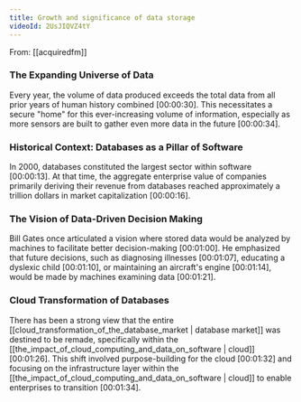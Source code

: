 ```yaml
---
title: Growth and significance of data storage
videoId: 2UsJIQVZ4tY
---
```


From: [[acquiredfm]] <br/> 

### The Expanding Universe of Data
Every year, the volume of data produced exceeds the total data from all prior years of human history combined <a class="yt-timestamp" data-t="00:00:30">[00:00:30]</a>. This necessitates a secure "home" for this ever-increasing volume of information, especially as more sensors are built to gather even more data in the future <a class="yt-timestamp" data-t="00:00:34">[00:00:34]</a>.

### Historical Context: Databases as a Pillar of Software
In 2000, databases constituted the largest sector within software <a class="yt-timestamp" data-t="00:00:13">[00:00:13]</a>. At that time, the aggregate enterprise value of companies primarily deriving their revenue from databases reached approximately a trillion dollars in market capitalization <a class="yt-timestamp" data-t="00:00:16">[00:00:16]</a>.

### The Vision of Data-Driven Decision Making
Bill Gates once articulated a vision where stored data would be analyzed by machines to facilitate better decision-making <a class="yt-timestamp" data-t="00:01:00">[00:01:00]</a>. He emphasized that future decisions, such as diagnosing illnesses <a class="yt-timestamp" data-t="00:01:07">[00:01:07]</a>, educating a dyslexic child <a class="yt-timestamp" data-t="00:01:10">[00:01:10]</a>, or maintaining an aircraft's engine <a class="yt-timestamp" data-t="00:01:14">[00:01:14]</a>, would be made by machines examining data <a class="yt-timestamp" data-t="00:01:21">[00:01:21]</a>.

### Cloud Transformation of Databases
There has been a strong view that the entire [[cloud_transformation_of_the_database_market | database market]] was destined to be remade, specifically within the [[the_impact_of_cloud_computing_and_data_on_software | cloud]] <a class="yt-timestamp" data-t="00:01:26">[00:01:26]</a>. This shift involved purpose-building for the cloud <a class="yt-timestamp" data-t="00:01:32">[00:01:32]</a> and focusing on the infrastructure layer within the [[the_impact_of_cloud_computing_and_data_on_software | cloud]] to enable enterprises to transition <a class="yt-timestamp" data-t="00:01:34">[00:01:34]</a>.